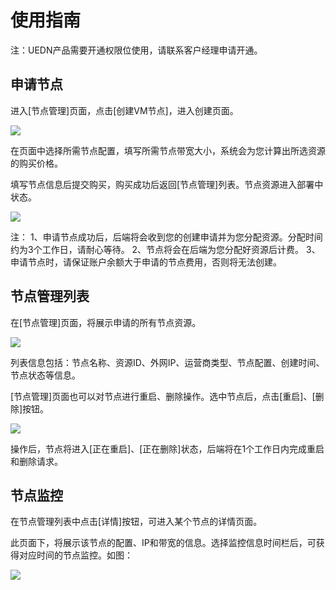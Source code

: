 # 使用指南



注：UEDN产品需要开通权限位使用，请联系客户经理申请开通。

## 申请节点

进入\[节点管理\]页面，点击\[创建VM节点\]，进入创建页面。

![](/images/创建节点.jpg)

在页面中选择所需节点配置，填写所需节点带宽大小，系统会为您计算出所选资源的购买价格。

填写节点信息后提交购买，购买成功后返回\[节点管理\]列表。节点资源进入部署中状态。

![](../images/返回列表.jpg)

注：
1、申请节点成功后，后端将会收到您的创建申请并为您分配资源。分配时间约为3个工作日，请耐心等待。
2、节点将会在后端为您分配好资源后计费。
3、申请节点时，请保证账户余额大于申请的节点费用，否则将无法创建。

## 节点管理列表

在\[节点管理\]页面，将展示申请的所有节点资源。

![](/images/节点管理.jpg)

列表信息包括：节点名称、资源ID、外网IP、运营商类型、节点配置、创建时间、节点状态等信息。

\[节点管理\]页面也可以对节点进行重启、删除操作。选中节点后，点击\[重启\]、\[删除\]按钮。

![](/images/重启删除节点.jpg)

操作后，节点将进入\[正在重启\]、\[正在删除\]状态，后端将在1个工作日内完成重启和删除请求。

## 节点监控

在节点管理列表中点击\[详情\]按钮，可进入某个节点的详情页面。

此页面下，将展示该节点的配置、IP和带宽的信息。选择监控信息时间栏后，可获得对应时间的节点监控。如图：

![](/images/节点详情.jpg)
